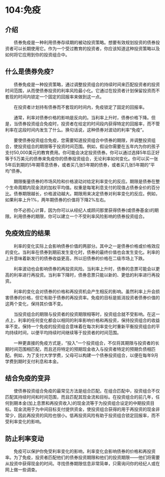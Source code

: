 # 104:免疫
## 介绍

　　债券免疫是一种利用债券存续期的被动投资策略。想要有效规划投资的债券投资者可以长期使用它。作为一个受过教育的投资者，你应该知道这种投资策略以及如何将它应用到你的投资组合中。

## 什么是债券免疫?

　　债券免疫是一种投资策略，通过调整投资组合的持续时间来匹配投资者的投资时间范围，从而使债券投资的利率风险最小化。它通过在投资者计划保留投资而不套现的时间内锁定一个固定的回报率来做到这一点。

　　在投资者计划持有债券而不套现的时间内，免疫锁定了固定的回报率。

　　通常，利率对债券价格的影响是反向的。当利率上升时，债券价格下降。但是，当债券投资组合免疫时，投资者在给定的时间段内获得特定的回报率，而不管利率在这段时间内发生了什么。换句话说，这种债券对波动的利率“免疫”。

　　要使债券投资组合免疫，您需要知道投资组合中债券的期限，并调整投资组合，使投资组合的期限等于投资时间范围。例如，假设你需要在五年内为你的孩子支付50,000美元的教育费用。你可能会决定投资债券。你可以通过选择5年后正好等于5万美元的债券来免疫你的债券投资组合，无论利率如何变化。你可以买一张5年后到期的5年期零息债券，或者买几张5年期的债券，或者买几张5年期的“平均”债券。

　　期限衡量债券的市场风险和价格波动对给定利率变化的反应。期限是债券在整个生命周期内现金流的加权平均值。权重是每笔利息支付的现值占债券全价的百分比。债券期限越长，价格波动越大。期限用来决定债券对利率变化的反应。例如，如果利率上升1%，两年期债券的价值将下降2%左右。

　　你不必担心计算，因为你可以从经纪人或顾问那里获得债券(或债券基金)的期限。利用债券的期限，你可以建立一个不受利率风险影响的债券投资组合。

## 免疫效应的结果

　　利率的变化实际上会影响债券价值的两部分。其中之一是债券价格或价格效应的变化。当利率在债券到期前发生变化时，债券的最终价值也会发生变化。利率的上升意味着新发行的债券收益更高，所以旧债券的价格在二级市场上下跌。

　　利率波动也会影响债券的再投资风险。当利率上升时，债券的息票可能会以更高的利率进行再投资。当利率下降时，债券息票只能以新的、更低的利率进行再投资。

　　利率的变化会对债券的价格和再投资机会产生相反的影响。虽然利率上升会损害债券的价格，但它有助于债券的再投资率。免疫的目标是抵消投资者债券价值的这两个变化，保持其价值不变。

　　当投资组合的期限与投资者的投资期限相等时，投资组合就不受影响。在这一点上，利率的任何变化都会以相同的利率影响价格和再投资，保持投资组合的收益率不变。保持一个免疫的投资组合意味着在每次利率变化时重新平衡投资组合的平均持续时间，以便平均持续时间继续等于投资者的时间范围。

　　一种更直接的免疫方式是，“投入”一个投资组合，不仅将其期限与投资者的长期时间范围相匹配，而且还将特定的预期现金收入与投资者特定的预期负债相匹配。例如，为了支付大学学费，父母可以构建一个债券投资组合，以便在每年9月学费到期时支付利息和本金。

## 结合免疫的变异

　　使债券投资组合免疫的最常见方法是组合匹配。在组合匹配中，投资组合不仅匹配其持续时间和时间范围，而且匹配其现金流和目标。在投资组合的前几年，任何到期本金(加上息票和再投资收入)的现金流等于为投资组合设定的中期投资目标。现金流用于为中间目标支付提供资金，使投资组合获得的用于再投资的现金非常少，因此再投资的风险也很小。低再投资风险有助于投资组合锁定回报率，而不受利率变化的影响。

## 防止利率变动

　　免疫可以保护你免受利率变化的影响，利率变化会影响债券的价格和再投资率。为了免疫，投资者匹配他们的债券投资期限和他们的投资期限——他们将需要从投资中获得现金的时间。寻找债券期限信息非常简单，只需询问你的经纪人或在网上做一些调查。
